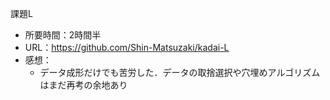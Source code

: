 課題L
* 所要時間：2時間半
* URL：https://github.com/Shin-Matsuzaki/kadai-L
* 感想：
    * データ成形だけでも苦労した．データの取捨選択や穴埋めアルゴリズムはまだ再考の余地あり